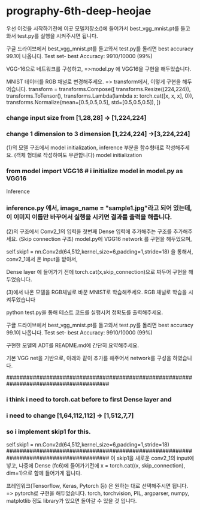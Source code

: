 # prography-6th-deep-heojae

우선 이것을 시작하기전에 이곳 모델저장소()에 들어가서 best_vgg_mnist.pt를 들고 와서 
test.py를 실행을 시켜주시면 됩니다. 


구글 드라이브에서 best_vgg_mnist.pt를 들고와서 test.py를 돌리면 
best accuracy 99.1이 나옵니다. 
Test set- best Accuracy: 9910/10000 (99%)



VGG-16으로 네트워크를 구성하고, 
=>model.py 에 VGG16을 구현을 해두었습니다.  

MNIST 데이터를 RGB 채널로 변경해주세요.
=> transform에서, 이렇게 구현을 해두어습니다.
transform = transforms.Compose([
                transforms.Resize((224,224)),
                transforms.ToTensor(),
                transforms.Lambda(lambda x: torch.cat([x, x, x], 0)),
                transforms.Normalize(mean=[0.5,0.5,0.5], std=[0.5,0.5,0.5]),
                 ])
### change input size from [1,28,28] -> [1,224,224]
### change 1 dimension to 3 dimension [1,224,224] ->[3,224,224]

(1)의 모델 구조에서 model initialization, inference 부분을 함수형태로 작성해주세요. (객체 형태로 작성하여도 무관합니다)
model initialization 
### from model import VGG16        # i initialize model in model.py as VGG16

Inference 
### inference.py 에서, image_name = "sample1.jpg"라고 되어 있는데, 이 이미지 이름만 바꾸어서 실행을 시키면 결과를 출력을 해줍니다. 

(2)의 구조에서 Conv2_1의 입력을 첫번째 Dense 입력에 추가해주는 구조를 추가해주세요. (Skip connection 구조)
model.py에 VGG16 network 를 구현을 해두었으며,

self.skip1 = nn.Conv2d(64,512,kernel_size=6,padding=1,stride=18) 을 통해서, conv2_1에서 온 input을 받아서, 

Dense layer 에 들어가기 전에 torch.cat(x,skip_connection)으로 짜두어 구현을 해두었습니다. 


(3)에서 나온 모델을 RGB체널로 바꾼 MNIST로 학습해주세요.
RGB 채널로 학습을 시켜두었습니다


python test.py을 통해 테스트 코드를 실행시켜 정확도를 출력해주세요.

구글 드라이브에서 best_vgg_mnist.pt를 들고와서 test.py를 돌리면 
best accuracy 99.1이 나옵니다. 
Test set- best Accuracy: 9910/10000 (99%)

구현한 모델의 ADT를 README.md에 간단히 요약해주세요.

기본 VGG net을 기반으로, 아래와 같이 추가를 해주어서 network를 구성을 하였습니다.

#######################################################################################
 ### i think i need to torch.cat before to first Dense layer and
 ### i need to change [1,64,112,112] -> [1,512,7,7] 
 ### so i implement skip1 for this.
self.skip1 = nn.Conv2d(64,512,kernel_size=6,padding=1,stride=18) #######################################################################################
이 skip1을 새로운 conv2_1의 input에 넣고, 나중에 Dense (fc6)에 들어가기전에 x = torch.cat((x, skip_connection), dim=1)으로 함께 들어가게 됩니다.



프레임워크(Tensorflow, Keras, Pytorch 등) 은 원하는 대로 선택해주시면 됩니다.
=> pytorch로 구현을 해두었습니다. 
torch, torchvision, PIL, argparser, numpy, matplotlib 정도 library가 있으면 돌아갈 수 있을 것 입니다. 













